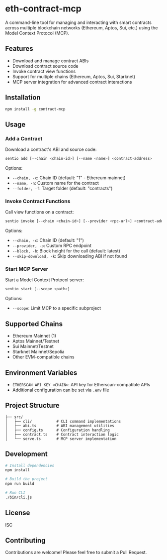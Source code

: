 # eth-contract-mcp

A command-line tool for managing and interacting with smart contracts across multiple blockchain networks (Ethereum, Aptos, Sui, etc.) using the Model Context Protocol (MCP).

## Features

- Download and manage contract ABIs
- Download contract source code
- Invoke contract view functions
- Support for multiple chains (Ethereum, Aptos, Sui, Starknet)
- MCP server integration for advanced contract interactions

## Installation

```bash
npm install -g contract-mcp
```

## Usage

### Add a Contract

Download a contract's ABI and source code:

```bash
sentio add [--chain <chain-id>] [--name <name>] <contract-address>
```

Options:
- `--chain, -c`: Chain ID (default: "1" - Ethereum mainnet)
- `--name, -n`: Custom name for the contract
- `--folder, -f`: Target folder (default: "contracts")

### Invoke Contract Functions

Call view functions on a contract:

```bash
sentio invoke [--chain <chain-id>] [--provider <rpc-url>] <contract-address> <function-name> [args...]
```

Options:
- `--chain, -c`: Chain ID (default: "1")
- `--provider, -p`: Custom RPC endpoint
- `--block, -b`: Block height for the call (default: latest)
- `--skip-download, -k`: Skip downloading ABI if not found

### Start MCP Server

Start a Model Context Protocol server:

```bash
sentio start [--scope <path>]
```

Options:
- `--scope`: Limit MCP to a specific subproject

## Supported Chains

- Ethereum Mainnet (1)
- Aptos Mainnet/Testnet
- Sui Mainnet/Testnet
- Starknet Mainnet/Sepolia
- Other EVM-compatible chains

## Environment Variables

- `ETHERSCAN_API_KEY_<CHAIN>`: API key for Etherscan-compatible APIs
- Additional configuration can be set via `.env` file

## Project Structure

```
├── src/
│   ├── cli/           # CLI command implementations
│   ├── abi.ts         # ABI management utilities
│   ├── config.ts      # Configuration handling
│   ├── contract.ts    # Contract interaction logic
│   └── serve.ts       # MCP server implementation
```

## Development

```bash
# Install dependencies
npm install

# Build the project
npm run build

# Run CLI
./bin/cli.js
```

## License

ISC

## Contributing

Contributions are welcome! Please feel free to submit a Pull Request.
